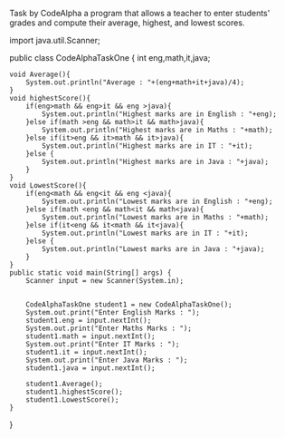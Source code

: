 Task by CodeAlpha a program that allows a teacher to enter
students' grades and compute their average,
highest, and lowest scores.

import java.util.Scanner;

public class CodeAlphaTaskOne {
    int eng,math,it,java;

    void Average(){
        System.out.println("Average : "+(eng+math+it+java)/4);
    }
    void highestScore(){
        if(eng>math && eng>it && eng >java){
            System.out.println("Highest marks are in English : "+eng);
        }else if(math >eng && math>it && math>java){
            System.out.println("Highest marks are in Maths : "+math);
        }else if(it>eng && it>math && it>java){
            System.out.println("Highest marks are in IT : "+it);
        }else {
            System.out.println("Highest marks are in Java : "+java);
        }
    }
    void LowestScore(){
        if(eng<math && eng<it && eng <java){
            System.out.println("Lowest marks are in English : "+eng);
        }else if(math <eng && math<it && math<java){
            System.out.println("Lowest marks are in Maths : "+math);
        }else if(it<eng && it<math && it<java){
            System.out.println("Lowest marks are in IT : "+it);
        }else {
            System.out.println("Lowest marks are in Java : "+java);
        }
    }
    public static void main(String[] args) {
        Scanner input = new Scanner(System.in);


        CodeAlphaTaskOne student1 = new CodeAlphaTaskOne();
        System.out.print("Enter English Marks : ");
        student1.eng = input.nextInt();
        System.out.print("Enter Maths Marks : ");
        student1.math = input.nextInt();
        System.out.print("Enter IT Marks : ");
        student1.it = input.nextInt();
        System.out.print("Enter Java Marks : ");
        student1.java = input.nextInt();

        student1.Average();
        student1.highestScore();
        student1.LowestScore();
    }
}
